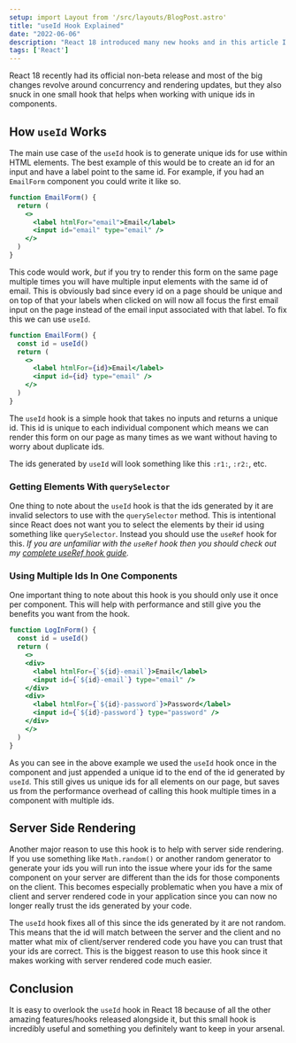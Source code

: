 ```yaml
---
setup: import Layout from '/src/layouts/BlogPost.astro'
title: "useId Hook Explained"
date: "2022-06-06"
description: "React 18 introduced many new hooks and in this article I will be talking about useId."
tags: ['React']
---
```


React 18 recently had its official non-beta release and most of the big changes revolve around concurrency and rendering updates, but they also snuck in one small hook that helps when working with unique ids in components.

## How `useId` Works

The main use case of the `useId` hook is to generate unique ids for use within HTML elements. The best example of this would be to create an id for an input and have a label point to the same id. For example, if you had an `EmailForm` component you could write it like so.
```jsx
function EmailForm() {
  return (
    <>
      <label htmlFor="email">Email</label>
      <input id="email" type="email" />
    </>
  )
}
```
This code would work, *but* if you try to render this form on the same page multiple times you will have multiple input elements with the same id of email. This is obviously bad since every id on a page should be unique and on top of that your labels when clicked on will now all focus the first email input on the page instead of the email input associated with that label. To fix this we can use `useId`.
```jsx {2,5,6}
function EmailForm() {
  const id = useId()
  return (
    <>
      <label htmlFor={id}>Email</label>
      <input id={id} type="email" />
    </>
  )
}
```
The `useId` hook is a simple hook that takes no inputs and returns a unique id. This id is unique to each individual component which means we can render this form on our page as many times as we want without having to worry about duplicate ids.

The ids generated by `useId` will look something like this `:r1:`, `:r2:`, etc.

### Getting Elements With `querySelector`

One thing to note about the `useId` hook is that the ids generated by it are invalid selectors to use with the `querySelector` method. This is intentional since React does not want you to select the elements by their id using something like `querySelector`. Instead you should use the `useRef` hook for this. *If you are unfamiliar with the `useRef` hook then you should check out my [complete useRef hook guide](/2020-05/use-ref).*

### Using Multiple Ids In One Components

One important thing to note about this hook is you should only use it once per component. This will help with performance and still give you the benefits you want from the hook.
```jsx
function LogInForm() {
  const id = useId()
  return (
    <>
    <div>
      <label htmlFor={`${id}-email`}>Email</label>
      <input id={`${id}-email`} type="email" />
    </div>
    <div>
      <label htmlFor={`${id}-password`}>Password</label>
      <input id={`${id}-password`} type="password" />
    </div>
    </>
  )
}
```
As you can see in the above example we used the `useId` hook once in the component and just appended a unique id to the end of the id generated by `useId`. This still gives us unique ids for all elements on our page, but saves us from the performance overhead of calling this hook multiple times in a component with multiple ids.

## Server Side Rendering

Another major reason to use this hook is to help with server side rendering. If you use something like `Math.random()` or another random generator to generate your ids you will run into the issue where your ids for the same component on your server are different than the ids for those components on the client. This becomes especially problematic when you have a mix of client and server rendered code in your application since you can now no longer really trust the ids generated by your code.

The `useId` hook fixes all of this since the ids generated by it are not random. This means that the id will match between the server and the client and no matter what mix of client/server rendered code you have you can trust that your ids are correct. This is the biggest reason to use this hook since it makes working with server rendered code much easier.

## Conclusion

It is easy to overlook the `useId` hook in React 18 because of all the other amazing features/hooks released alongside it, but this small hook is incredibly useful and something you definitely want to keep in your arsenal.